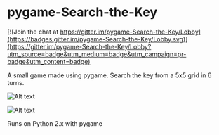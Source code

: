 # pygame-Search-the-Key

[![Join the chat at https://gitter.im/pygame-Search-the-Key/Lobby](https://badges.gitter.im/pygame-Search-the-Key/Lobby.svg)](https://gitter.im/pygame-Search-the-Key/Lobby?utm_source=badge&utm_medium=badge&utm_campaign=pr-badge&utm_content=badge)

A small game made using pygame. Search the key from a 5x5 grid in 6 turns.

![Alt text](https://github.com/vineetjc/pygame-Search-the-Key/blob/master/screenshots/1.png)


![Alt text](https://github.com/vineetjc/pygame-Search-the-Key/blob/master/screenshots/2.png)


Runs on Python 2.x with pygame
